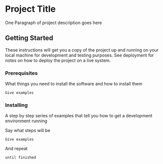 # Project Title
One Paragraph of project description goes here

## Getting Started

These instructions will get you a copy of the project up and running on your local machine for development and testing purposes. See deployment for notes on how to deploy the project on a live system.

### Prerequisites

What things you need to install the software and how to install them

``` 
Give examples
```
### Installing

A step by step series of examples that tell you how to get a development environment running

Say what steps will be

```
Give examples
```

And repeat

```
until finished
```
